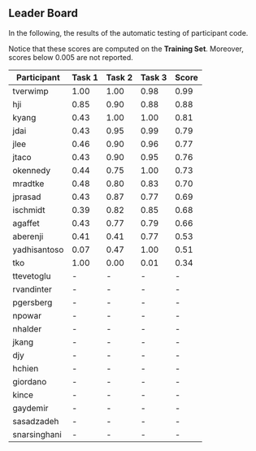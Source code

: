 ## Leader Board

In the following, the results of the automatic testing of participant code.

Notice that these scores are computed on the **Training Set**. Moreover, scores below 0.005 are not reported.

| Participant  | Task 1 | Task 2 | Task 3 | Score |
|---|---|---|---|---|
| tverwimp | 1.00 | 1.00 |  0.98 | 0.99 | 
| hji | 0.85 | 0.90 |  0.88 | 0.88 | 
| kyang | 0.43 | 1.00 |  1.00 | 0.81 | 
| jdai | 0.43 | 0.95 |  0.99 | 0.79 | 
| jlee | 0.46 | 0.90 |  0.96 | 0.77 | 
| jtaco | 0.43 | 0.90 |  0.95 | 0.76 | 
| okennedy | 0.44 | 0.75 |  1.00 | 0.73 | 
| mradtke | 0.48 | 0.80 |  0.83 | 0.70 | 
| jprasad | 0.43 | 0.87 |  0.77 | 0.69 | 
| ischmidt | 0.39 | 0.82 |  0.85 | 0.68 | 
| agaffet | 0.43 | 0.77 |  0.79 | 0.66 | 
| aberenji | 0.41 | 0.41 |  0.77 | 0.53 | 
| yadhisantoso | 0.07 | 0.47 |  1.00 | 0.51 | 
| tko | 1.00 | 0.00 |  0.01 | 0.34 | 
| ttevetoglu | - | - |  - | - | 
| rvandinter | - | - |  - | - | 
| pgersberg | - | - |  - | - | 
| npowar | - | - |  - | - | 
| nhalder | - | - |  - | - | 
| jkang | - | - |  - | - | 
| djy | - | - |  - | - | 
| hchien | - | - |  - | - | 
| giordano | - | - |  - | - | 
| kince | - | - |  - | - | 
| gaydemir | - | - |  - | - | 
| sasadzadeh | - | - |  - | - | 
| snarsinghani | - | - |  - | - | 

